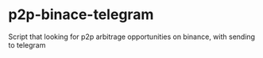 # p2p-binace-telegram
Script that looking for p2p arbitrage opportunities on binance, with sending to telegram
